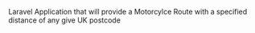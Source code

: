 Laravel Application that will provide a Motorcylce Route with a specified distance of any give UK postcode
